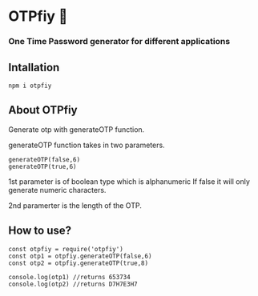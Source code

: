 # OTPfiy 🔐

### One Time Password generator for different applications

## **Intallation**

    npm i otpfiy

## About OTPfiy

Generate otp with generateOTP function.

generateOTP function takes in two parameters.

    generateOTP(false,6)
    generateOTP(true,6)

1st parameter is of boolean type which is alphanumeric
If false it will only generate numeric characters.

2nd paramerter is the length of the OTP.

## How to use?

    const otpfiy = require('otpfiy')
    const otp1 = otpfiy.generateOTP(false,6)
    const otp2 = otpfiy.generateOTP(true,8)

    console.log(otp1) //returns 653734 
    console.log(otp2) //returns D7H7E3H7
